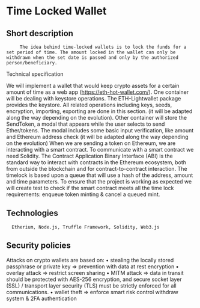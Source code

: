 # Time Locked Wallet

## Short description

         The idea behind time-locked wallets is to lock the funds for a set period of time. The amount locked in the wallet can only be withdrawn when the set date is passed and only by the authorized person/beneficiary. 
Technical specification

We will implement a wallet that would keep crypto assets for a certain amount of time as a web app (https://eth-hot-wallet.com/).
     One container will be dealing with keystore operations. The ETH-Lightwallet package provides the keystore. All related operations including keys, seeds, encryption, importing, exporting are done in this section. (it will be adapted along the way depending on the evolution).
     Other container will store the SendToken, a modal that appears while the user selects to send Ether/tokens. The modal includes some basic input verification, like amount and Ethereum address check (it will be adapted along the way depending on the evolution)
     When we are sending a token on Ethereum, we are interacting with a smart contract. To communicate with a smart contract we need Solidity. The Contract Application Binary Interface (ABI) is the standard way to interact with contracts in the Ethereum ecosystem, both from outside the blockchain and for contract-to-contract interaction.
The timelock is based upon a queue that will use a hash of the address, amount and time parameters.
To ensure that the project is working  as expected we will create test to check if the smart contract meets all the time lock requirements: enqueue token minting & cancel a queued mint. 

## Technologies
      Etherium, Node.js, Truffle Framework, Solidity, Web3.js
 
## Security policies

Attacks on crypto wallets are based on:
•	stealing the locally stored passphrase or private key ⇒ prevention with data at rest encryption
•	overlay attack ⇒ restrict screen sharing
•	MITM attack ⇒ data in transit should be protected with AES-256 encryption, and secure socket layer (SSL) / transport layer security (TLS) must be strictly enforced for all communications.
•	wallet theft ⇒ enforce smart risk control withdraw system & 2FA authentication

